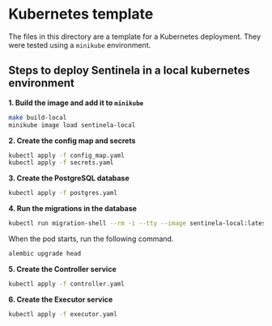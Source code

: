 # Kubernetes template
The files in this directory are a template for a Kubernetes deployment. They were tested using a `minikube` environment.

## Steps to deploy Sentinela in a local kubernetes environment
**1. Build the image and add it to `minikube`**
```bash
make build-local
minikube image load sentinela-local
```

**2. Create the config map and secrets**
```bash
kubectl apply -f config_map.yaml
kubectl apply -f secrets.yaml
```

**3. Create the PostgreSQL database**
```bash
kubectl apply -f postgres.yaml
```

**4. Run the migrations in the database**
```bash
kubectl run migration-shell --rm -i --tty --image sentinela-local:latest --image-pull-policy Never -- /bin/sh
```

When the pod starts, run the following command.
```bash
alembic upgrade head
```

**5. Create the Controller service**
```bash
kubectl apply -f controller.yaml
```

**6. Create the Executor service**
```bash
kubectl apply -f executor.yaml
```
